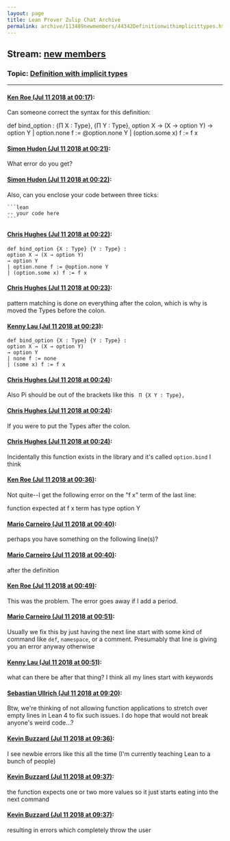 ```yaml
---
layout: page
title: Lean Prover Zulip Chat Archive 
permalink: archive/113489newmembers/44342Definitionwithimplicittypes.html
---
```


## Stream: [new members](index.html)
### Topic: [Definition with implicit types](44342Definitionwithimplicittypes.html)

---

#### [Ken Roe (Jul 11 2018 at 00:17)](https://leanprover.zulipchat.com/#narrow/stream/113489-new%20members/topic/Definition%20with%20implicit%20types/near/129437343):
Can someone correct the syntax for this definition:

def bind_option : {Π X : Type}, {Π Y : Type},
                option X → (X → option Y)
                      → option Y
| option.none f := @option.none Y
| (option.some x) f := f x

#### [Simon Hudon (Jul 11 2018 at 00:21)](https://leanprover.zulipchat.com/#narrow/stream/113489-new%20members/topic/Definition%20with%20implicit%20types/near/129437504):
What error do you get?

#### [Simon Hudon (Jul 11 2018 at 00:22)](https://leanprover.zulipchat.com/#narrow/stream/113489-new%20members/topic/Definition%20with%20implicit%20types/near/129437545):
Also, can you enclose your code between three ticks: 

````
```lean
-- your code here
```
````

#### [Chris Hughes (Jul 11 2018 at 00:22)](https://leanprover.zulipchat.com/#narrow/stream/113489-new%20members/topic/Definition%20with%20implicit%20types/near/129437565):
```lean
def bind_option {X : Type} {Y : Type} :
option X → (X → option Y)
→ option Y
| option.none f := @option.none Y
| (option.some x) f := f x
```

#### [Chris Hughes (Jul 11 2018 at 00:23)](https://leanprover.zulipchat.com/#narrow/stream/113489-new%20members/topic/Definition%20with%20implicit%20types/near/129437580):
pattern matching is done on everything after the colon, which is why is moved the Types before the colon.

#### [Kenny Lau (Jul 11 2018 at 00:23)](https://leanprover.zulipchat.com/#narrow/stream/113489-new%20members/topic/Definition%20with%20implicit%20types/near/129437585):
```lean
def bind_option {X : Type} {Y : Type} :
option X → (X → option Y)
→ option Y
| none f := none
| (some x) f := f x
```

#### [Chris Hughes (Jul 11 2018 at 00:24)](https://leanprover.zulipchat.com/#narrow/stream/113489-new%20members/topic/Definition%20with%20implicit%20types/near/129437635):
Also Pi should be out of the brackets like this ` Π {X Y : Type},`

#### [Chris Hughes (Jul 11 2018 at 00:24)](https://leanprover.zulipchat.com/#narrow/stream/113489-new%20members/topic/Definition%20with%20implicit%20types/near/129437641):
If you were to put the Types after the colon.

#### [Chris Hughes (Jul 11 2018 at 00:24)](https://leanprover.zulipchat.com/#narrow/stream/113489-new%20members/topic/Definition%20with%20implicit%20types/near/129437648):
Incidentally this function exists in the library and it's called `option.bind` I think

#### [Ken Roe (Jul 11 2018 at 00:36)](https://leanprover.zulipchat.com/#narrow/stream/113489-new%20members/topic/Definition%20with%20implicit%20types/near/129438139):
Not quite--I get the following error on the "f x" term of the last line:

function expected at
  f x
term has type
  option Y

#### [Mario Carneiro (Jul 11 2018 at 00:40)](https://leanprover.zulipchat.com/#narrow/stream/113489-new%20members/topic/Definition%20with%20implicit%20types/near/129438270):
perhaps you have something on the following line(s)?

#### [Mario Carneiro (Jul 11 2018 at 00:40)](https://leanprover.zulipchat.com/#narrow/stream/113489-new%20members/topic/Definition%20with%20implicit%20types/near/129438273):
after the definition

#### [Ken Roe (Jul 11 2018 at 00:49)](https://leanprover.zulipchat.com/#narrow/stream/113489-new%20members/topic/Definition%20with%20implicit%20types/near/129438577):
This was the problem.  The error goes away if I add a period.

#### [Mario Carneiro (Jul 11 2018 at 00:51)](https://leanprover.zulipchat.com/#narrow/stream/113489-new%20members/topic/Definition%20with%20implicit%20types/near/129438647):
Usually we fix this by just having the next line start with some kind of command like `def`, `namespace`, or a comment. Presumably that line is giving you an error anyway otherwise

#### [Kenny Lau (Jul 11 2018 at 00:51)](https://leanprover.zulipchat.com/#narrow/stream/113489-new%20members/topic/Definition%20with%20implicit%20types/near/129438654):
what can there be after that thing? I think all my lines start with keywords

#### [Sebastian Ullrich (Jul 11 2018 at 09:20)](https://leanprover.zulipchat.com/#narrow/stream/113489-new%20members/topic/Definition%20with%20implicit%20types/near/129456152):
Btw, we're thinking of not allowing function applications to stretch over empty lines in Lean 4 to fix such issues. I do hope that would not break anyone's weird code...?

#### [Kevin Buzzard (Jul 11 2018 at 09:36)](https://leanprover.zulipchat.com/#narrow/stream/113489-new%20members/topic/Definition%20with%20implicit%20types/near/129456661):
I see newbie errors like this all the time (I'm currently teaching Lean to a bunch of people)

#### [Kevin Buzzard (Jul 11 2018 at 09:37)](https://leanprover.zulipchat.com/#narrow/stream/113489-new%20members/topic/Definition%20with%20implicit%20types/near/129456667):
the function expects one or two more values so it just starts eating into the next command

#### [Kevin Buzzard (Jul 11 2018 at 09:37)](https://leanprover.zulipchat.com/#narrow/stream/113489-new%20members/topic/Definition%20with%20implicit%20types/near/129456671):
resulting in errors which completely throw the user


